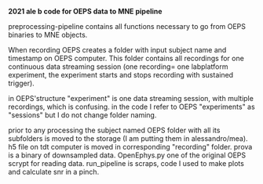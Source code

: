 **2021 ale b code for OEPS data to MNE pipeline**

preprocessing-pipeline contains all functions necessary to go from OEPS binaries to MNE objects.

When recording OEPS creates a folder with input subject name and timestamp on OEPS computer. 
This folder contains all recordings for one continuous data streaming session (one recording= one labplatform experiment, the experiment starts and stops recording with sustained trigger). 

in OEPS'structure "experiment" is one data streaming session, with multiple recordings, which is confusing. in the code I refer to OEPS "experiments" as "sessions" but I do not change folder naming.

prior to any processing the subject named OEPS folder with all its subfolders is moved to the storage (I am putting them in alessandro/mea). h5 file on tdt computer is moved in corresponding "recording" folder.
prova is a binary of downsampled data. OpenEphys.py one of the original OEPS scrypt for reading data. run_pipeline is scraps, code I used to make plots and calculate snr in a pinch.
